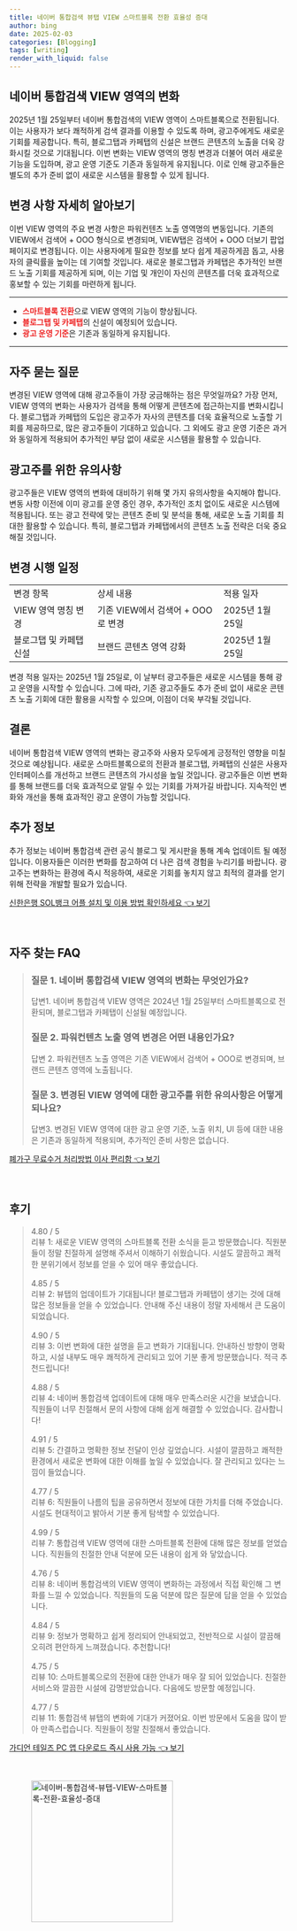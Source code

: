 ```yaml
---
title: 네이버 통합검색 뷰탭 VIEW 스마트블록 전환 효율성 증대
author: bing
date: 2025-02-03
categories: [Blogging]
tags: [writing]
render_with_liquid: false
---
```



<h2 id='네이버 통합검색 VIEW 영역의 변화'>네이버 통합검색 VIEW 영역의 변화</h2>

<p>2025년 1월 25일부터 네이버 통합검색의 VIEW 영역이 스마트블록으로 전환됩니다. 이는 사용자가 보다 쾌적하게 검색 결과를 이용할 수 있도록 하며, 광고주에게도 새로운 기회를 제공합니다. 특히, 블로그탭과 카페탭의 신설은 브랜드 콘텐츠의 노출을 더욱 강화시킬 것으로 기대됩니다. 이번 변화는 VIEW 영역의 명칭 변경과 더불어 여러 새로운 기능을 도입하며, 광고 운영 기준도 기존과 동일하게 유지됩니다. 이로 인해 광고주들은 별도의 추가 준비 없이 새로운 시스템을 활용할 수 있게 됩니다.</p>

<h2 id='변경 사항 자세히 알아보기'>변경 사항 자세히 알아보기</h2>

<p>이번 VIEW 영역의 주요 변경 사항은 파워컨텐츠 노출 영역명의 변동입니다. 기존의 VIEW에서 검색어 + OOO 형식으로 변경되며, VIEW탭은 검색어 + OOO 더보기 팝업 페이지로 변경됩니다. 이는 사용자에게 필요한 정보를 보다 쉽게 제공하게끔 돕고, 사용자의 클릭률을 높이는 데 기여할 것입니다. 새로운 블로그탭과 카페탭은 추가적인 브랜드 노출 기회를 제공하게 되며, 이는 기업 및 개인이 자신의 콘텐츠를 더욱 효과적으로 홍보할 수 있는 기회를 마련하게 됩니다.</p>

<hr />

<ul>
    <li><b><span style="color: #ee2323;">스마트블록 전환</span></b>으로 VIEW 영역의 기능이 향상됩니다.</li>
    <li><b><span style="color: #ee2323;">블로그탭 및 카페탭</span></b>의 신설이 예정되어 있습니다.</li>
    <li><b><span style="color: #ee2323;">광고 운영 기준</span></b>은 기존과 동일하게 유지됩니다.</li>
</ul>

<hr />

<h2 id='자주 묻는 질문'>자주 묻는 질문</h2>

<p>변경된 VIEW 영역에 대해 광고주들이 가장 궁금해하는 점은 무엇일까요? 가장 먼저, VIEW 영역의 변화는 사용자가 검색을 통해 어떻게 콘텐츠에 접근하는지를 변화시킵니다. 블로그탭과 카페탭의 도입은 광고주가 자사의 콘텐츠를 더욱 효율적으로 노출할 기회를 제공하므로, 많은 광고주들이 기대하고 있습니다. 그 외에도 광고 운영 기준은 과거와 동일하게 적용되어 추가적인 부담 없이 새로운 시스템을 활용할 수 있습니다.</p>

<h2 id='광고주를 위한 유의사항'>광고주를 위한 유의사항</h2>

<p>광고주들은 VIEW 영역의 변화에 대비하기 위해 몇 가지 유의사항을 숙지해야 합니다. 변동 사항 이전에 이미 광고를 운영 중인 경우, 추가적인 조치 없이도 새로운 시스템에 적용됩니다. 또는 광고 전략에 맞는 콘텐츠 준비 및 분석을 통해, 새로운 노출 기회를 최대한 활용할 수 있습니다. 특히, 블로그탭과 카페탭에서의 콘텐츠 노출 전략은 더욱 중요해질 것입니다.</p>

<h2 id='변경 시행 일정'>변경 시행 일정</h2>

<table>
    <tr>
        <td>변경 항목</td>
        <td>상세 내용</td>
        <td>적용 일자</td>
    </tr>
    <tr>
        <td>VIEW 영역 명칭 변경</td>
        <td>기존 VIEW에서 검색어 + OOO로 변경</td>
        <td>2025년 1월 25일</td>
    </tr>
    <tr>
        <td>블로그탭 및 카페탭 신설</td>
        <td>브랜드 콘텐츠 영역 강화</td>
        <td>2025년 1월 25일</td>
    </tr>
</table>

<p>변경 적용 일자는 2025년 1월 25일로, 이 날부터 광고주들은 새로운 시스템을 통해 광고 운영을 시작할 수 있습니다. 그에 따라, 기존 광고주들도 추가 준비 없이 새로운 콘텐츠 노출 기회에 대한 활용을 시작할 수 있으며, 이점이 더욱 부각될 것입니다.</p>

<h2 id='결론'>결론</h2>

<p>네이버 통합검색 VIEW 영역의 변화는 광고주와 사용자 모두에게 긍정적인 영향을 미칠 것으로 예상됩니다. 새로운 스마트블록으로의 전환과 블로그탭, 카페탭의 신설은 사용자 인터페이스를 개선하고 브랜드 콘텐츠의 가시성을 높일 것입니다. 광고주들은 이번 변화를 통해 브랜드를 더욱 효과적으로 알릴 수 있는 기회를 가져가길 바랍니다. 지속적인 변화와 개선을 통해 효과적인 광고 운영이 가능할 것입니다.</p>

<h2 id='추가 정보'>추가 정보</h2>

<p>추가 정보는 네이버 통합검색 관련 공식 블로그 및 게시판을 통해 계속 업데이트 될 예정입니다. 이용자들은 이러한 변화를 참고하여 더 나은 검색 경험을 누리기를 바랍니다. 광고주는 변화하는 환경에 즉시 적응하여, 새로운 기회를 놓치지 않고 최적의 결과를 얻기 위해 전략을 개발할 필요가 있습니다.</p>


<p><a class="click-button" title="신한은행 SOL뱅크 어플 설치 및 이용 방법 확인하세요" href="https://purplelist.github.io/posts/%EC%8B%A0%ED%95%9C%EC%9D%80%ED%96%89-SOL%EB%B1%85%ED%81%AC-%EC%96%B4%ED%94%8C-%EC%84%A4%EC%B9%98-%EB%B0%8F-%EC%9D%B4%EC%9A%A9-%EB%B0%A9%EB%B2%95-%ED%99%95%EC%9D%B8%ED%95%98%EC%84%B8%EC%9A%94/" rel="dofollow">신한은행 SOL뱅크 어플 설치 및 이용 방법 확인하세요 👈 보기</a></p><br>
<h2 id='자주_찾는_FAQ'>자주 찾는 FAQ</h2>
<div itemscope="" itemtype="https://schema.org/FAQPage">
<blockquote>
<div itemscope="" itemprop="mainEntity" itemtype="https://schema.org/Question">
<h3 itemprop="name">질문 1. 네이버 통합검색 VIEW 영역의 변화는 무엇인가요?</h3>
<div itemscope="" itemprop="acceptedAnswer" itemtype="https://schema.org/Answer">
<span itemprop="text">
<p>답변1. 네이버 통합검색 VIEW 영역은 2024년 1월 25일부터 스마트블록으로 전환되며, 블로그탭과 카페탭이 신설될 예정입니다.</p>
</span>
</div>
</div>
<div itemscope="" itemprop="mainEntity" itemtype="https://schema.org/Question">
<h3 itemprop="name">질문 2. 파워컨텐츠 노출 영역 변경은 어떤 내용인가요?</h3>
<div itemscope="" itemprop="acceptedAnswer" itemtype="https://schema.org/Answer">
<span itemprop="text">
<p>답변 2. 파워컨텐츠 노출 영역은 기존 VIEW에서 검색어 + OOO로 변경되며, 브랜드 콘텐츠 영역에 노출됩니다.</p>
</span>
</div>
</div>
<div itemscope="" itemprop="mainEntity" itemtype="https://schema.org/Question">
<h3 itemprop="name">질문 3. 변경된 VIEW 영역에 대한 광고주를 위한 유의사항은 어떻게 되나요?</h3>
<div itemscope="" itemprop="acceptedAnswer" itemtype="https://schema.org/Answer">
<span itemprop="text">
<p>답변3. 변경된 VIEW 영역에 대한 광고 운영 기준, 노출 위치, UI 등에 대한 내용은 기존과 동일하게 적용되며, 추가적인 준비 사항은 없습니다.</p>
</span>
</div>
</div>
</blockquote>
</div>
<p><a class="click-button" title="폐가구 무료수거 처리방법 이사 편리함" href="https://purplelist.github.io/posts/%ED%8F%90%EA%B0%80%EA%B5%AC-%EB%AC%B4%EB%A3%8C%EC%88%98%EA%B1%B0-%EC%B2%98%EB%A6%AC%EB%B0%A9%EB%B2%95-%EC%9D%B4%EC%82%AC-%ED%8E%B8%EB%A6%AC%ED%95%A8/" rel="dofollow">폐가구 무료수거 처리방법 이사 편리함 👈 보기</a></p><br>
<h2 id='후기'>후기</h2>
<div itemscope itemtype="https://schema.org/Product">
  <blockquote>
  <div itemprop="review" itemscope itemtype="https://schema.org/Review">
      <div itemprop="reviewRating" itemscope itemtype="https://schema.org/Rating"> <span itemprop="ratingValue">4.80</span> / <span itemprop="bestRating">5</span> </div>
      <span itemprop="reviewBody">리뷰 1: 새로운 VIEW 영역의 스마트블록 전환 소식을 듣고 방문했습니다. 직원분들이 정말 친절하게 설명해 주셔서 이해하기 쉬웠습니다. 시설도 깔끔하고 쾌적한 분위기에서 정보를 얻을 수 있어 매우 좋았습니다.</span>
  </div>
  <br>
  <div itemprop="review" itemscope itemtype="https://schema.org/Review">
      <div itemprop="reviewRating" itemscope itemtype="https://schema.org/Rating"> <span itemprop="ratingValue">4.85</span> / <span itemprop="bestRating">5</span> </div>
      <span itemprop="reviewBody">리뷰 2: 뷰탭의 업데이트가 기대됩니다! 블로그탭과 카페탭이 생기는 것에 대해 많은 정보들을 얻을 수 있었습니다. 안내해 주신 내용이 정말 자세해서 큰 도움이 되었습니다.</span>
  </div>
  <br>
  <div itemprop="review" itemscope itemtype="https://schema.org/Review">
      <div itemprop="reviewRating" itemscope itemtype="https://schema.org/Rating"> <span itemprop="ratingValue">4.90</span> / <span itemprop="bestRating">5</span> </div>
      <span itemprop="reviewBody">리뷰 3: 이번 변화에 대한 설명을 듣고 변화가 기대됩니다. 안내하신 방향이 명확하고, 시설 내부도 매우 쾌적하게 관리되고 있어 기분 좋게 방문했습니다. 적극 추천드립니다!</span>
  </div>
  <br>
  <div itemprop="review" itemscope itemtype="https://schema.org/Review">
      <div itemprop="reviewRating" itemscope itemtype="https://schema.org/Rating"> <span itemprop="ratingValue">4.88</span> / <span itemprop="bestRating">5</span> </div>
      <span itemprop="reviewBody">리뷰 4: 네이버 통합검색 업데이트에 대해 매우 만족스러운 시간을 보냈습니다. 직원들이 너무 친절해서 문의 사항에 대해 쉽게 해결할 수 있었습니다. 감사합니다!</span>
  </div>
  <br>
  <div itemprop="review" itemscope itemtype="https://schema.org/Review">
      <div itemprop="reviewRating" itemscope itemtype="https://schema.org/Rating"> <span itemprop="ratingValue">4.91</span> / <span itemprop="bestRating">5</span> </div>
      <span itemprop="reviewBody">리뷰 5: 간결하고 명확한 정보 전달이 인상 깊었습니다. 시설이 깔끔하고 쾌적한 환경에서 새로운 변화에 대한 이해를 높일 수 있었습니다. 잘 관리되고 있다는 느낌이 들었습니다.</span>
  </div>
  <br>
  <div itemprop="review" itemscope itemtype="https://schema.org/Review">
      <div itemprop="reviewRating" itemscope itemtype="https://schema.org/Rating"> <span itemprop="ratingValue">4.77</span> / <span itemprop="bestRating">5</span> </div>
      <span itemprop="reviewBody">리뷰 6: 직원들이 나름의 팁을 공유하면서 정보에 대한 가치를 더해 주었습니다. 시설도 현대적이고 밝아서 기분 좋게 탐색할 수 있었습니다.</span>
  </div>
  <br>
  <div itemprop="review" itemscope itemtype="https://schema.org/Review">
      <div itemprop="reviewRating" itemscope itemtype="https://schema.org/Rating"> <span itemprop="ratingValue">4.99</span> / <span itemprop="bestRating">5</span> </div>
      <span itemprop="reviewBody">리뷰 7: 통합검색 VIEW 영역에 대한 스마트블록 전환에 대해 많은 정보를 얻었습니다. 직원들의 친절한 안내 덕분에 모든 내용이 쉽게 와 닿았습니다.</span>
  </div>
  <br>
  <div itemprop="review" itemscope itemtype="https://schema.org/Review">
      <div itemprop="reviewRating" itemscope itemtype="https://schema.org/Rating"> <span itemprop="ratingValue">4.76</span> / <span itemprop="bestRating">5</span> </div>
      <span itemprop="reviewBody">리뷰 8: 네이버 통합검색의 VIEW 영역이 변화하는 과정에서 직접 확인해 그 변화를 느낄 수 있었습니다. 직원들의 도움 덕분에 많은 질문에 답을 얻을 수 있었습니다.</span>
  </div>
  <br>
  <div itemprop="review" itemscope itemtype="https://schema.org/Review">
      <div itemprop="reviewRating" itemscope itemtype="https://schema.org/Rating"> <span itemprop="ratingValue">4.84</span> / <span itemprop="bestRating">5</span> </div>
      <span itemprop="reviewBody">리뷰 9: 정보가 명확하고 쉽게 정리되어 안내되었고, 전반적으로 시설이 깔끔해 오히려 편안하게 느껴졌습니다. 추천합니다!</span>
  </div>
  <br>
  <div itemprop="review" itemscope itemtype="https://schema.org/Review">
      <div itemprop="reviewRating" itemscope itemtype="https://schema.org/Rating"> <span itemprop="ratingValue">4.75</span> / <span itemprop="bestRating">5</span> </div>
      <span itemprop="reviewBody">리뷰 10: 스마트블록으로의 전환에 대한 안내가 매우 잘 되어 있었습니다. 친절한 서비스와 깔끔한 시설에 감명받았습니다. 다음에도 방문할 예정입니다.</span>
  </div>
  <br>
  <div itemprop="review" itemscope itemtype="https://schema.org/Review">
      <div itemprop="reviewRating" itemscope itemtype="https://schema.org/Rating"> <span itemprop="ratingValue">4.77</span> / <span itemprop="bestRating">5</span> </div>
      <span itemprop="reviewBody">리뷰 11: 통합검색 뷰탭의 변화에 기대가 커졌어요. 이번 방문에서 도움을 많이 받아 만족스럽습니다. 직원들이 정말 친절해서 좋았습니다.</span>
  </div>
  </blockquote>
</div>
<p><a class="click-button" title="가디언 테일즈 PC 앱 다운로드 즉시 사용 가능" href="https://purplelist.github.io/posts/%EA%B0%80%EB%94%94%EC%96%B8-%ED%85%8C%EC%9D%BC%EC%A6%88-PC-%EC%95%B1-%EB%8B%A4%EC%9A%B4%EB%A1%9C%EB%93%9C-%EC%A6%89%EC%8B%9C-%EC%82%AC%EC%9A%A9-%EA%B0%80%EB%8A%A5/" rel="dofollow">가디언 테일즈 PC 앱 다운로드 즉시 사용 가능 👈 보기</a></p><br>
<figure class="image"><img src="https://purplelist.github.io/assets/img/thumbnail/네이버-통합검색-뷰탭-VIEW-스마트블록-전환-효율성-증대.webp" alt="네이버-통합검색-뷰탭-VIEW-스마트블록-전환-효율성-증대" width="256" height="256"></figure>